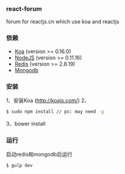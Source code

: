 ###  react-forum
forum for reactjs.cn which use koa and reactjs

### 依赖
  - [Koa](http://koajs.com/) (version >= 0.16.0)
  - [NodeJS](http://nodejs.org/) (version >= 0.11.16)
  - [Redis](http://redis.io/) (version >= 2.8.19)
  - [Mongodb](http://mongodb.org/)

### 安装
1、安装Koa (http://koajs.com/)
2、
```sh
$ sudo npm install // ps: may need -g
```
3、bower install

### 运行
启动redis和mongodb后运行
```sh
$ gulp dev
```

